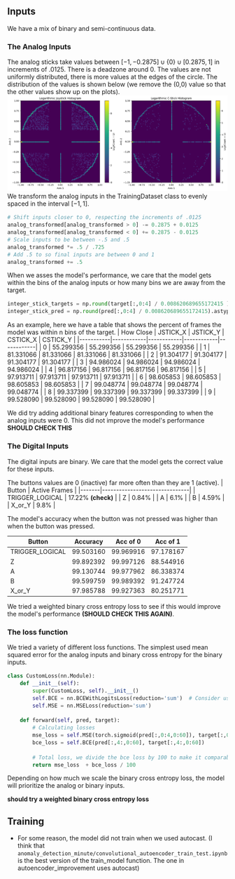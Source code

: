 ## Inputs
We have a mix of binary and semi-continuous data.

### The Analog Inputs
The analog sticks take values between $[-1, -0.2875]\cup\{0\}\cup[0.2875, 1]$ in increments of .0125. There is a deadzone around 0. The values are not uniformly distributed, there is more values at the edges of the circle. The distribution of the values is shown below (we remove the (0,0) value so that the other values show up on the plots).
![Analog Sticks](stick_hist.png)
We transform the analog inputs in the TrainingDataset class to evenly spaced in the interval $[-1, 1]$.
```python
# Shift inputs closer to 0, respecting the increments of .0125
analog_transformed[analog_transformed > 0] -= 0.2875 + 0.0125
analog_transformed[analog_transformed < 0] += 0.2875 - 0.0125
# Scale inputs to be between -.5 and .5
analog_transformed *= .5 / .725
# Add .5 to so final inputs are between 0 and 1
analog_transformed += .5
```
When we asses the model's performance, we care that the model gets within the bins of the analog inputs or how many bins we are away from the target.
```python
integer_stick_targets = np.round(target[:,0:4] / 0.008620689655172415 ).astype(np.int32)
integer_stick_pred = np.round(pred[:,0:4] / 0.008620689655172415).astype(np.int32)
```
As an example, here we have a table that shows the percent of frames the model was within n bins of the target.
| How Close | JSTICK_X   | JSTICK_Y   | CSTICK_X   | CSTICK_Y   |
|-----------|------------|------------|------------|------------|
| 0         | 55.299356  | 55.299356  | 55.299356  | 55.299356  |
| 1         | 81.331066  | 81.331066  | 81.331066  | 81.331066  |
| 2         | 91.304177  | 91.304177  | 91.304177  | 91.304177  |
| 3         | 94.986024  | 94.986024  | 94.986024  | 94.986024  |
| 4         | 96.817156  | 96.817156  | 96.817156  | 96.817156  |
| 5         | 97.913711  | 97.913711  | 97.913711  | 97.913711  |
| 6         | 98.605853  | 98.605853  | 98.605853  | 98.605853  |
| 7         | 99.048774  | 99.048774  | 99.048774  | 99.048774  |
| 8         | 99.337399  | 99.337399  | 99.337399  | 99.337399  |
| 9         | 99.528090  | 99.528090  | 99.528090  | 99.528090  |

We did try adding additional binary features corresponding to when the analog inputs were 0. This did not improve the model's performance **SHOULD CHECK THIS**
### The Digital Inputs
The digital inputs are binary. We care that the model gets the correct value for these inputs.

 The buttons values are 0 (inactive) far more often than they are 1 (active).
| Button | Active Frames |
|-------|-------------------------------|
| TRIGGER_LOGICAL | 17.22% **(check)** |
| Z | 0.84% |
| A | 6.1% |
| B | 4.59% |
| X_or_Y | 9.8% |

The model's accuracy when the button was not pressed was higher than when the button was pressed.

| Button          | Accuracy   | Acc of 0   | Acc of 1   |
|-----------------|------------|------------|------------|
| TRIGGER_LOGICAL | 99.503160  | 99.969916  | 97.178167  |
| Z               | 99.892392  | 99.997126  | 88.544916  |
| A               | 99.130744  | 99.977962  | 86.338374  |
| B               | 99.599759  | 99.989392  | 91.247724  |
| X_or_Y          | 97.985788  | 99.927363  | 80.251771  |

We tried a weighted binary cross entropy loss to see if this would improve the model's performance **(SHOULD CHECK THIS AGAIN)**.


### The loss function
We tried a variety of different loss functions. The simplest used mean squared error for the analog inputs and binary cross entropy for the binary inputs. 
```python
class CustomLoss(nn.Module):
    def __init__(self):
        super(CustomLoss, self).__init__()
        self.BCE = nn.BCEWithLogitsLoss(reduction='sum')  # Consider using weighted BCE if needed
        self.MSE = nn.MSELoss(reduction='sum')
        
    def forward(self, pred, target):
        # Calculating losses
        mse_loss = self.MSE(torch.sigmoid(pred[:,0:4,0:60]), target[:,0:4,0:60]) 
        bce_loss = self.BCE(pred[:,4:,0:60], target[:,4:,0:60])
        
        # Total loss, we divide the bce loss by 100 to make it comparable to the mse loss
        return mse_loss  + bce_loss / 100
```
Depending on how much we scale the binary cross entropy loss, the model will prioritize the analog or binary inputs. 

**should try a weighted binary cross entropy loss**

## Training
- For some reason, the model did not train when we used autocast. (I think that ``anomaly_detection_minute/convolutional_autoencoder_train_test.ipynb`` is the best version of the train_model function. The one in autoencoder_improvement uses autocast)